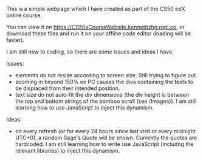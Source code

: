 This is a simple webpage which I have created as part of the CS50 edX online course.

You can view it on https://CS50xCourseWebsite.kennethzhg.repl.co, or download these files and run it on your offline code editor (loading will be faster).

I am still new to coding, so there are some issues and ideas I have.

Issues:
- elements do not resize according to screen size. Still trying to figure out.
- zooming in beyond 150% on PC causes the divs containing the texts to be displaced from their intended position.
- text size do not auto-fit the div dimensions (the div height is between the top and bottom strings of the bamboo scroll (see /Images)). I am still learning how to use JavaScript to inject this dynamism.

Ideas:
- on every refresh (or for every 24 hours since last visit or every midnight UTC+0), a random Sage's Quote will be shown. Currently the quotes are hardcoded. I am still learning how to write use JavaScript (includng the relevant libraries) to inject this dynamism.
